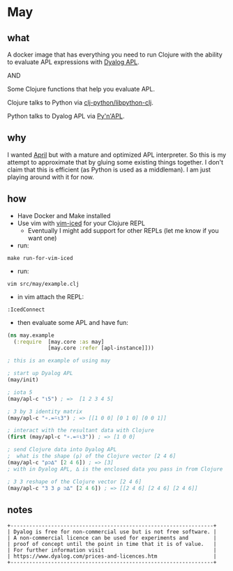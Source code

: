 # May

## what

A docker image that has everything you need to run Clojure with the ability to evaluate APL expressions with [Dyalog APL](https://www.dyalog.com/).

AND

Some Clojure functions that help you evaluate APL.

Clojure talks to Python via [clj-python/libpython-clj](https://github.com/clj-python/libpython-clj).

Python talks to Dyalog APL via [Py'n'APL](https://github.com/Dyalog/pynapl).

## why

I wanted [April](https://github.com/phantomics/april) but with a mature and optimized APL interpreter.
So this is my attempt to approximate that by gluing some existing things together.
I don't claim that this is efficient (as Python is used as a middleman).
I am just playing around with it for now.

## how

- Have Docker and Make installed
- Use vim with [vim-iced](https://github.com/liquidz/vim-iced) for your Clojure REPL
    - Eventually I might add support for other REPLs (let me know if you want one)
- run:

`make run-for-vim-iced`

- run:

`vim src/may/example.clj`

- in vim attach the REPL:

`:IcedConnect`

- then evaluate some APL and have fun:

```clojure
(ns may.example
  (:require  [may.core :as may]
             [may.core :refer [apl-instance]]))

; this is an example of using may

; start up Dyalog APL
(may/init)

; iota 5
(may/apl-c "⍳5") ; =>  [1 2 3 4 5]

; 3 by 3 identity matrix
(may/apl-c "∘.=⍨⍳3") ; => [[1 0 0] [0 1 0] [0 0 1]]

; interact with the resultant data with Clojure
(first (may/apl-c "∘.=⍨⍳3")) ; => [1 0 0]

; send Clojure data into Dyalog APL 
;  what is the shape (⍴) of the Clojure vector [2 4 6]
(may/apl-c "⍴⊃∆" [2 4 6]) ; => [3]
; with in Dyalog APL, ∆ is the enclosed data you pass in from Clojure

; 3 3 reshape of the Clojure vector [2 4 6]
(may/apl-c "3 3 ⍴ ⊃∆" [2 4 6]) ; => [[2 4 6] [2 4 6] [2 4 6]]
```


## notes

```
+-----------------------------------------------------------------+
| Dyalog is free for non-commercial use but is not free software. |
| A non-commercial licence can be used for experiments and        |
| proof of concept until the point in time that it is of value.   |
| For further information visit                                   |
| https://www.dyalog.com/prices-and-licences.htm                  |
+-----------------------------------------------------------------+
```
